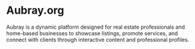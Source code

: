 # Aubray.org
Aubray is a dynamic platform designed for real estate professionals and home-based businesses to showcase listings, promote services, and connect with clients through interactive content and professional profiles.
